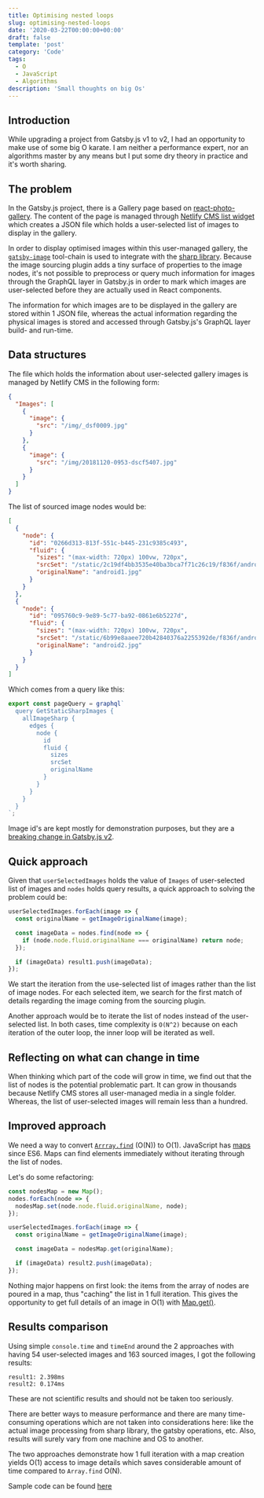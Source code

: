 ```yaml
---
title: Optimising nested loops
slug: optimising-nested-loops
date: '2020-03-22T00:00:00+00:00'
draft: false
template: 'post'
category: 'Code'
tags:
  - O
  - JavaScript
  - Algorithms
description: 'Small thoughts on big Os'
---
```


## Introduction

While upgrading a project from Gatsby.js v1 to v2, I had an opportunity to make use of some big O karate. I am neither a performance expert, nor an algorithms master by any means but I put some dry theory in practice and it's worth sharing.

## The problem

In the Gatsby.js project, there is a Gallery page based on [react-photo-gallery](https://github.com/neptunian/react-photo-gallery). The content of the page is managed through [Netlify CMS list widget](https://www.netlifycms.org/docs/widgets/#list) which creates a JSON file which holds a user-selected list of images to display in the gallery.

In order to display optimised images within this user-managed gallery, the [`gatsby-image`](https://www.gatsbyjs.org/docs/gatsby-image/) tool-chain is used to integrate with the [sharp library](https://github.com/lovell/sharp). Because the image sourcing plugin adds a tiny surface of properties to the image nodes, it's not possible to preprocess or query much information for images through the GraphQL layer in Gatsby.js in order to mark which images are user-selected before they are actually used in React components.

The information for which images are to be displayed in the gallery are stored within 1 JSON file, whereas the actual information regarding the physical images is stored and accessed through Gatsby.js's GraphQL layer build- and run-time.

## Data structures

The file which holds the information about user-selected gallery images is managed by Netlify CMS in the following form:

```json
{
  "Images": [
    {
      "image": {
        "src": "/img/_dsf0009.jpg"
      }
    },
    {
      "image": {
        "src": "/img/20181120-0953-dscf5407.jpg"
      }
    }
  ]
}
```

The list of sourced image nodes would be:

```json
[
  {
    "node": {
      "id": "0266d313-813f-551c-b445-231c9385c493",
      "fluid": {
        "sizes": "(max-width: 720px) 100vw, 720px",
        "srcSet": "/static/2c19df4bb3535e40ba3bca7f71c26c19/f836f/android1.jpg 200w,\n/static/2c19df4bb3535e40ba3bca7f71c26c19/2244e/android1.jpg 400w,\n/static/2c19df4bb3535e40ba3bca7f71c26c19/7d509/android1.jpg 720w",
        "originalName": "android1.jpg"
      }
    }
  },
  {
    "node": {
      "id": "095760c9-9e89-5c77-ba92-0861e6b5227d",
      "fluid": {
        "sizes": "(max-width: 720px) 100vw, 720px",
        "srcSet": "/static/6b99e8aaee720b42840376a2255392de/f836f/android2.jpg 200w,\n/static/6b99e8aaee720b42840376a2255392de/2244e/android2.jpg 400w,\n/static/6b99e8aaee720b42840376a2255392de/7d509/android2.jpg 720w",
        "originalName": "android2.jpg"
      }
    }
  }
]
```

Which comes from a query like this:

```javascript
export const pageQuery = graphql`
  query GetStaticSharpImages {
    allImageSharp {
      edges {
        node {
          id
          fluid {
            sizes
            srcSet
            originalName
          }
        }
      }
    }
  }
`;
```

Image id's are kept mostly for demonstration purposes, but they are a [breaking change in Gatsby.js v2](https://www.gatsbyjs.org/docs/migrating-from-v1-to-v2/#dont-query-nodes-by-id).

## Quick approach

Given that `userSelectedImages` holds the value of `Images` of user-selected list of images and `nodes` holds query results, a quick approach to solving the problem could be:

```javascript
userSelectedImages.forEach(image => {
  const originalName = getImageOriginalName(image);

  const imageData = nodes.find(node => {
    if (node.node.fluid.originalName === originalName) return node;
  });

  if (imageData) result1.push(imageData);
});
```

We start the iteration from the use-selected list of images rather than the list of image nodes. For each selected item, we search for the first match of details regarding the image coming from the sourcing plugin.

Another approach would be to iterate the list of nodes instead of the user-selected list. In both cases, time complexity is `O(N^2)` because on each iteration of the outer loop, the inner loop will be iterated as well.

## Reflecting on what can change in time

When thinking which part of the code will grow in time, we find out that the list of nodes is the potential problematic part. It can grow in thousands because Netlify CMS stores all user-managed media in a single folder. Whereas, the list of user-selected images will remain less than a hundred.

## Improved approach

We need a way to convert [`Arrray.find`](https://developer.mozilla.org/en-US/docs/Web/JavaScript/Reference/Global_Objects/Array/find) (O(N)) to O(1). JavaScript has [maps](https://developer.mozilla.org/en-US/docs/Web/JavaScript/Reference/Global_Objects/Map) since ES6. Maps can find elements immediately without iterating through the list of nodes.

Let's do some refactoring:

```javascript
const nodesMap = new Map();
nodes.forEach(node => {
  nodesMap.set(node.node.fluid.originalName, node);
});

userSelectedImages.forEach(image => {
  const originalName = getImageOriginalName(image);

  const imageData = nodesMap.get(originalName);

  if (imageData) result2.push(imageData);
});
```

Nothing major happens on first look: the items from the array of nodes are poured in a map, thus "caching" the list in 1 full iteration. This gives the opportunity to get full details of an image in O(1) with [Map.get()](https://developer.mozilla.org/en-US/docs/Web/JavaScript/Reference/Global_Objects/Map/get).

## Results comparison

Using simple `console.time` and `timeEnd` around the 2 approaches with having 54 user-selected images and 163 sourced images, I got the following results:

```
result1: 2.398ms
result2: 0.174ms
```

These are not scientific results and should not be taken too seriously.

There are better ways to measure performance and there are many time-consuming operations which are not taken into considerations here: like the actual image processing from sharp library, the gatsby operations, etc. Also, results will surely vary from one machine and OS to another.

The two approaches demonstrate how 1 full iteration with a map creation yields O(1) access to image details which saves considerable amount of time compared to `Array.find` O(N).

Sample code can be found [here](https://github.com/kalinchernev/kalinchernev.github.io/tree/blog/samples/optimise-iterations)
